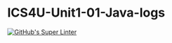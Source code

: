 # ICS4U-Unit1-01-Java-logs
[![GitHub's Super Linter](https://github.com/Jenoe-Balote/ICS4U-Unit1-01-Java-logs/workflows/GitHub's%20Super%20Linter/badge.svg)](https://github.com/Jenoe-Balote/ICS4U-Unit1-01-Java-logs/actions)
